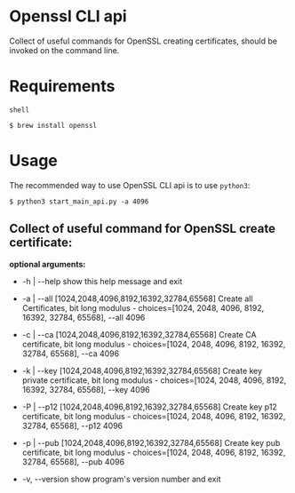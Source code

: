 # Openssl CLI api
Collect of useful commands for OpenSSL creating certificates, should be invoked on the command line.

# Requirements
`shell`
```
$ brew install openssl
```
# Usage

The recommended way to use OpenSSL CLI api is to use `python3`:

```
$ python3 start_main_api.py -a 4096
```
 
## Collect of useful command for OpenSSL create certificate:

**optional arguments:**

  - -h | --help            show this help message and exit
  
  - -a | --all [1024,2048,4096,8192,16392,32784,65568]
                        Create all Certificates, bit long modulus - choices=[1024, 2048, 4096, 8192, 16392, 32784, 65568],
                        --all 4096
  - -c | --ca [1024,2048,4096,8192,16392,32784,65568]
                        Create CA certificate, bit long modulus - choices=[1024, 2048, 4096, 8192, 16392, 32784, 65568],
                        --ca 4096
  - -k | --key [1024,2048,4096,8192,16392,32784,65568]
                        Create key private certificate, bit long modulus - choices=[1024, 2048, 4096, 8192, 16392, 32784,
                        65568], --key 4096
  - -P | --p12 [1024,2048,4096,8192,16392,32784,65568]
                        Create key p12 certificate, bit long modulus - choices=[1024, 2048, 4096, 8192, 16392, 32784,
                        65568], --p12 4096
  - -p | --pub [1024,2048,4096,8192,16392,32784,65568]
                        Create key pub certificate, bit long modulus - choices=[1024, 2048, 4096, 8192, 16392, 32784,
                        65568], --pub 4096
  - -v, --version         show program's version number and exit
